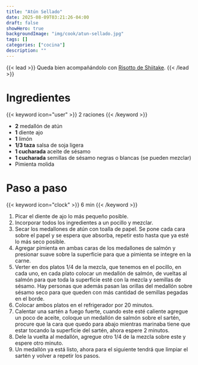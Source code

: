 ```yaml
---
title: "Atún Sellado"
date: 2025-08-09T03:21:26-04:00
draft: false
showHero: true
backgroundImage: "img/cook/atun-sellado.jpg"
tags: []
categories: ["cocina"]
description: ""
---
```


{{< lead >}}
Queda bien acompañándolo con [Risotto de Shiitake](/es/cocina/risotto-shiitake).
{{< /lead >}}

# Ingredientes
{{< keyword icon="user" >}} 2 raciones {{< /keyword >}}
* **2** medallón de atún
* **1** diente ajo
* **1** limón
* **1/3 taza** salsa de soja ligera
* **1 cucharada** aceite de sésamo
* **1 cucharada** semillas de sésamo negras o blancas (se pueden mezclar)
* Pimienta molida

# Paso a paso
{{< keyword icon="clock" >}} 6 min {{< /keyword >}}
1. Picar el diente de ajo lo más pequeño posible.
2. Incorporar todos los ingredientes a un pocillo y mezclar.
3. Secar los medallones de atún con toalla de papel. Se pone cada cara sobre el papel y se espera que absorba, repetir esto hasta que ya esté lo más seco posible.
4. Agregar pimienta en ambas caras de los medallones de salmón y presionar suave sobre la superficie para que a pimienta se integre en la carne.
5. Verter en dos platos 1/4 de la mezcla, que tenemos en el pocillo, en cada uno, en cada plato colocar un medallón de salmón, de vueltas al salmón para que toda la superficie esté con la mezcla y semillas de sésamo. Hay personas que además pasan las orillas del medallón sobre sésamo seco para que queden con más cantidad de semillas pegadas en el borde.
6. Colocar ambos platos en el refrigerador por 20 minutos.
7. Calentar una sartén a fuego fuerte, cuando este esté caliente agregue un poco de aceite, coloque un medallón de salmón sobre el sartén, procure que la cara que quedo para abajo mientras marinaba tiene que estar tocando la superficie del sartén, ahora espere 2 minutos.
8. Dele la vuelta al medallón, agregue otro 1/4 de la mezcla sobre este y espere otro minuto.
9. Un medallón ya está listo, ahora para el siguiente tendrá que limpiar el sartén y volver a repetir los pasos.